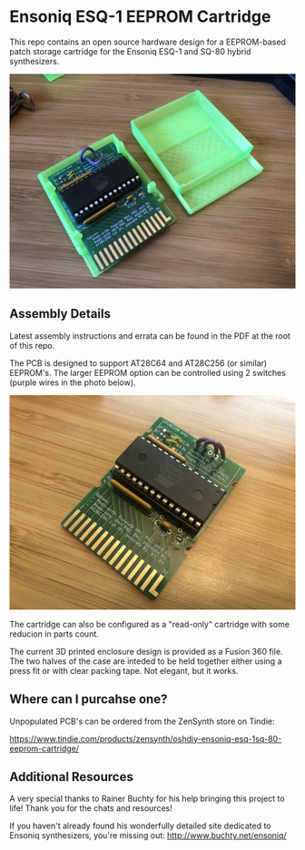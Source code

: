 # Ensoniq ESQ-1 EEPROM Cartridge

This repo contains an open source hardware design for a EEPROM-based patch storage cartridge for the Ensoniq ESQ-1 and SQ-80 hybrid synthesizers.

![A photo of the assembled EEPROM cartridge PCB and two halves of the 3D printed enclosure](assembled-cartridge-small.jpg)

## Assembly Details

Latest assembly instructions and errata can be found in the PDF at the root of this repo.

The PCB is designed to support AT28C64 and AT28C256 (or similar) EEPROM's. The larger EEPROM option can be controlled using 2 switches (purple wires in the photo below).

![A photo of the assembled EEPROM cartridge PCB and two halves of the 3D printed enclosure](assembled-pcb-small.jpg)


The cartridge can also be configured as a "read-only" cartridge with some reducion in parts count.

The current 3D printed enclosure design is provided as a Fusion 360 file. The two halves of the case are inteded to be held together either using a press fit or with clear packing tape. Not elegant, but it works.

## Where can I purcahse one?

Unpopulated PCB's can be ordered from the ZenSynth store on Tindie: 

https://www.tindie.com/products/zensynth/oshdiy-ensoniq-esq-1sq-80-eeprom-cartridge/

## Additional Resources

A very special thanks to Rainer Buchty for his help bringing this project to life! Thank you for the chats and resources!

If you haven't already found his wonderfully detailed site dedicated to Ensoniq synthesizers, you're missing out: http://www.buchty.net/ensoniq/
